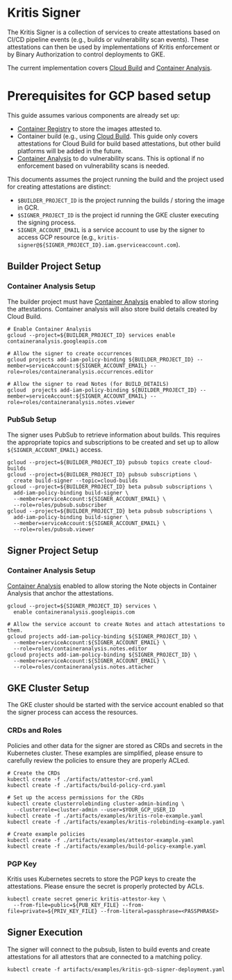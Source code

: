 # Kritis Signer

The Kritis Signer is a collection of services to create attestations based on
CI/CD pipeline events (e.g., builds or vulnerability scan events).  These
attestations can then be used by implementations of Kritis enforcement or by
Binary Authorization to control deployments to GKE.

The current implementation covers [Cloud
Build](https://cloud.google.com/cloud-build/docs/) and [Container
Analysis](https://cloud.google.com/container-analysis/api/reference/rest/).

# Prerequisites for GCP based setup

This guide assumes various components are already set up:

*   [Container Registry](https://cloud.google.com/container-registry/) to store
    the images attested to.
*   Container build (e.g., using [Cloud
    Build](https://cloud.google.com/cloud-build/docs/).  This guide only covers
    attestations for Cloud Build for build based attestations, but other build
    platforms will be added in the future.
*   [Container
    Analysis](https://cloud.google.com/container-analysis/api/reference/rest/)
    to do vulnerability scans.  This is optional if no enforcement based on
    vulnerability scans is needed.

This documents assumes the project running the build and the project used for
creating attestations are distinct:

*   `$BUILDER_PROJECT_ID` is the project running the builds / storing the image
    in GCR.  
*   `$SIGNER_PROJECT_ID` is the project id running the GKE cluster executing the
    signing process.
*   `SIGNER_ACCOUNT_EMAIL` is a service account to use by the signer to access
    GCP resource (e.g.,
    `kritis-signer@${SIGNER_PROJECT_ID}.iam.gserviceaccount.com`).



## Builder Project Setup

### Container Analysis Setup

The builder project must have [Container
Analysis](https://cloud.google.com/container-analysis/api/reference/rest/) enabled
to allow storing the attestations.  Container analysis will also store build
details created by Cloud Build.

```shell
# Enable Container Analysis
gcloud --project=${BUILDER_PROJECT_ID} services enable containeranalysis.googleapis.com

# Allow the signer to create occurrences
gcloud projects add-iam-policy-binding ${BUILDER_PROJECT_ID} --member=serviceAccount:${SIGNER_ACCOUNT_EMAIL} --role=roles/containeranalysis.occurrences.editor

# Allow the signer to read Notes (for BUILD_DETAILS)
gcloud  projects add-iam-policy-binding ${BUILDER_PROJECT_ID} --member=serviceAccount:${SIGNER_ACCOUNT_EMAIL} --role=roles/containeranalysis.notes.viewer
```

### PubSub Setup

The signer uses PubSub to retrieve information about builds.  This requires the
appropriate topics and subscriptions to be created and set up to allow
`${SIGNER_ACCOUNT_EMAIL}` access.

```shell
gcloud --project=${BUILDER_PROJECT_ID} pubsub topics create cloud-builds
gcloud --project=${BUILDER_PROJECT_ID} pubsub subscriptions \
  create build-signer --topic=cloud-builds
gcloud --project=${BUILDER_PROJECT_ID} beta pubsub subscriptions \
  add-iam-policy-binding build-signer \
  --member=serviceAccount:${SIGNER_ACCOUNT_EMAIL} \
  --role=roles/pubsub.subscriber
gcloud --project=${BUILDER_PROJECT_ID} beta pubsub subscriptions \
  add-iam-policy-binding build-signer \
  --member=serviceAccount:${SIGNER_ACCOUNT_EMAIL} \
  --role=roles/pubsub.viewer
```

## Signer Project Setup

### Container Analysis Setup

[Container
Analysis](https://cloud.ogle.com/container-analysis/api/reference/rest/) enabled
to allow storing the Note objects in Container Analysis that anchor the
attestations.

```shell
gcloud --project=${SIGNER_PROJECT_ID} services \
  enable containeranalysis.googleapis.com

# Allow the service account to create Notes and attach attestations to them.
gcloud projects add-iam-policy-binding ${SIGNER_PROJECT_ID} \
  --member=serviceAccount:${SIGNER_ACCOUNT_EMAIL} \
  --role=roles/containeranalysis.notes.editor
gcloud projects add-iam-policy-binding ${SIGNER_PROJECT_ID} \
  --member=serviceAccount:${SIGNER_ACCOUNT_EMAIL} \
  --role=roles/containeranalysis.notes.attacher
```

## GKE Cluster Setup

The GKE cluster should be started with the service account enabled so that the
signer process can access the resources.


### CRDs and Roles

Policies and other data for the signer are stored as CRDs and secrets in the
Kubernetes cluster.  These examples are simplified, please ensure to carefully
review the policies to ensure they are properly ACLed.

```shell
# Create the CRDs
kubectl create -f ./artifacts/attestor-crd.yaml 
kubectl create -f ./artifacts/build-policy-crd.yaml

# Set up the access permissions for the CRDs
kubectl create clusterrolebinding cluster-admin-binding \
  --clusterrole=cluster-admin --user=$YOUR_GCP_USER_ID
kubectl create -f ./artifacts/examples/kritis-role-example.yaml
kubectl create -f ./artifacts/examples/kritis-rolebinding-example.yaml

# Create example policies
kubectl create -f ./artifacts/examples/attestor-example.yaml
kubectl create -f ./artifacts/examples/build-policy-example.yaml
```

### PGP Key

Kritis uses Kubernetes secrets to store the PGP keys to create the attestations.
Please ensure the secret is properly protected by ACLs.

```shell
kubectl create secret generic kritis-attestor-key \
  --from-file=public=${PUB_KEY_FILE} --from-file=private=${PRIV_KEY_FILE} --from-literal=passphrase=<PASSPHRASE>
```

## Signer Execution

The signer will connect to the pubsub, listen to build events and create
attestations for all attestors that are connected to a matching
policy.

```shell
kubectl create -f artifacts/examples/kritis-gcb-signer-deployment.yaml
```

